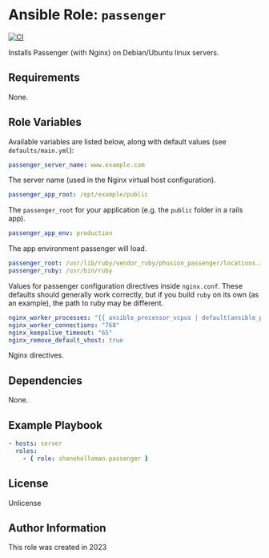 # Ansible Role: `passenger`

[![CI](https://github.com/shaneholloman/ansible-role-passenger/actions/workflows/ci.yml/badge.svg)](https://github.com/shaneholloman/ansible-role-passenger/actions/workflows/ci.yml)

Installs Passenger (with Nginx) on Debian/Ubuntu linux servers.

## Requirements

None.

## Role Variables

Available variables are listed below, along with default values (see `defaults/main.yml`):

```yml
passenger_server_name: www.example.com
```

The server name (used in the Nginx virtual host configuration).

```yml
passenger_app_root: /opt/example/public
```

The `passenger_root` for your application (e.g. the `public` folder in a rails app).

```yml
passenger_app_env: production
```

The app environment passenger will load.

```yml
passenger_root: /usr/lib/ruby/vendor_ruby/phusion_passenger/locations.ini
passenger_ruby: /usr/bin/ruby
```

Values for passenger configuration directives inside `nginx.conf`. These defaults should generally work correctly, but if you build `ruby` on its own (as an example), the path to ruby may be different.

```yml
nginx_worker_processes: "{{ ansible_processor_vcpus | default(ansible_processor_count) }}"
nginx_worker_connections: "768"
nginx_keepalive_timeout: "65"
nginx_remove_default_vhost: true
```

Nginx directives.

## Dependencies

None.

## Example Playbook

```yml
- hosts: server
  roles:
    - { role: shaneholloman.passenger }
```

## License

Unlicense

## Author Information

This role was created in 2023

